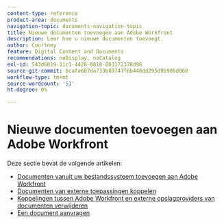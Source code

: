 ```yaml
---
content-type: reference
product-area: documents
navigation-topic: documents-navigation-topic
title: Nieuwe documenten toevoegen aan Adobe Workfront
description: Leer hoe u nieuwe documenten toevoegt.
author: Courtney
feature: Digital Content and Documents
recommendations: noDisplay, noCatalog
exl-id: 543d6819-11c1-4420-8818-803172378d96
source-git-commit: bcafa607da733b89747f6b448dd295d9b906d060
workflow-type: tm+mt
source-wordcount: '51'
ht-degree: 0%

---
```


# Nieuwe documenten toevoegen aan Adobe Workfront

Deze sectie bevat de volgende artikelen:

* [Documenten vanuit uw bestandssysteem toevoegen aan Adobe Workfront](../../documents/adding-documents-to-workfront/add-documents-from-file-system.md)
* [Documenten van externe toepassingen koppelen](../../documents/adding-documents-to-workfront/link-documents-from-external-apps.md)
* [Koppelingen tussen Adobe Workfront en externe opslagproviders van documenten verwijderen](../../documents/adding-documents-to-workfront/remove-links-between-wf-and-doc-apps.md)
* [Een document aanvragen](../../documents/adding-documents-to-workfront/request-a-document.md)
